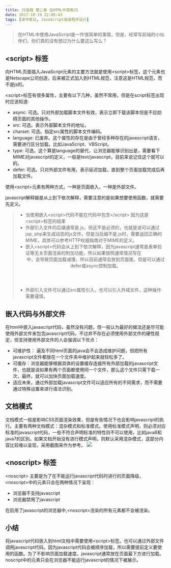 ```yaml
---
title: JS高程 第二章 在HTML中使用JS
date: 2017-10-19 22:08:43
tags: [读书笔记, JavaScript高级程序设计]
---
```

> 在HTML中使用JavaScript是一件很简单的事情，但是，经常写前端的小伙伴们，你们真的没有想过为什么要这么写么？
<!--more-->
## &lt;script&gt; 标签

向HTML页面插入JavaScript元素的主要方法就是使用&lt;script&gt;标签，这个元素也是Netscape公司创造，后来被正式加入到HTML规范，注意这是HTML规范，而不是js的。

&lt;script&gt;标签有很多属性，主要有以下几种，虽然不常用，但是在script标签出现时应该知道:

- async: 可选。只对外部加载脚本文件有效，表示立即下载该脚本但是不应妨碍页面的其他操作。
- src: 可选。表示外部脚本文件的地址。
- charset: 可选。指定src属性的脚本文件编码。
- language: 已废弃。这个属性的存在是由于曾经多种存在的javascript语言，需要进行区分加载。比如JavaScript、VBScript。
- type: 可选。这个算是language的替代，让浏览器能够识别出是，需要看下MIME对javascript的定义，一般是text/javascript，目前来说记住这个就可以的。
- defer: 可选。只对外部文件有用，表示延迟加载，直到整个页面加载完成后再加载文件。

使用&lt;script&gt;元素有两种方式，一种是页面嵌入，一种是外部文件。

javascript解释器是从上到下依次解释，需要注意的是如果想要使用函数，就需要先定义。

> * 当使用嵌入&lt;script&gt;代码不能在代码中包含&lt;/script&gt; 因为这是&lt;script&gt;标签的结束
> * 外部引入文件的后缀通常是.js，但这不是必须的，也就是说可以通过jsp, php来生成动态的js文件，但是当后缀不是.js时，需要返回正确的MIME，具体可以参考HTTP权威指南对于MIME的定义。
> * 嵌入&lt;script&gt;代码会从上到下依次解释，因为javascript通常是表单验证等无关页面渲染的附加功能，所以如果按照通常情况写在<header>中，会导致页面加载减慢，所以目前通常会放到页面尾。但是可以通过defer或async控制加载。
> * 外部引入文件可以通过src属性引入，也可以引入外域文件，这种操作需要谨慎。

## 嵌入代码与外部文件

在html中嵌入javascript代码，虽然没有问题，但一般认为最好的做法还是尽可能使用外部文件来包含javascript代码，不过并不存在必须使用外部文件的硬性规定，但支持使用外部文件的人会强调以下优点：

- 可维护性： 遍及不同html页面的java会不会造成维护问题，但把所有javascript文件都放在一个文件夹中维护起来就轻松多了。
- 可缓存：浏览器能够根据具体的设置缓存连接所有外部加载的javascript文件，也就是说如果有两个页面都使用同一个文件，那么这个文件只需下载一次，最终，就可以加快页面加载速度。
- 适应未来，通过外部加载javascript文件可以适应所有的不同需求，而不需要通过特殊设置来进行语法识别。

## 文档模式

文档模式一般是影响CSS页面渲染效果，但是有些情况下也会影响javascript的执行。主要有两种文档模式：混杂模式和标准模式。使用标准模式声明，则必须对应标准的javascript代码，一些不符合声明标准的特性则不可以使用，比如java8和java7的区别。如果文档开始没有进行模式声明，则默认采用混杂模式，这部分内容比较难以呈现，采用截图来作为参考。
![](https://codefinger.cn/wp-content/uploads/2017/10/Screen-Shot-2017-10-30-at-14.28.57.png)
## &lt;noscript&gt; 标签

&lt;noscript&gt; 主要是为了在不能运行javascript代码时进行的页面降级，&lt;noscript&gt;中的元素只会在两种情况下呈现：

- 浏览器不支持javascript
- 浏览器禁用了javascript

在启用了javascript的浏览器中,&lt;noscript&gt;渲染的所有元素都不会被渲染。

## 小结

将javascript代码嵌入到html文档中需要使用&lt;script&gt;标签。也可以通过外部文件调用javascript代码。因为javascript代码会被顺序加载，所以需要提前定义要使用的函数。为了不影响页面加载速度。javascript通常放在页面最下方进行加载。noscript中的元素只会在浏览器不能运行javascript的情况下被展示。